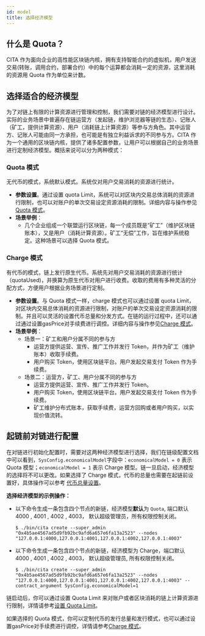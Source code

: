 ```yaml
---
id: model
title: 选择经济模型
---
```


## 什么是 Quota？

CITA 作为面向企业的高性能区块链内核，拥有支持智能合约的虚拟机，用户发送交易(转账，调用合约，部署合约）中的每个运算都会消耗一定的资源，这里消耗的资源用 Quota 作为单位来计数。

## 选择适合的经济模型

为了对链上有限的计算资源进行管理和控制，我们需要对链的经济模型进行设计。实际的业务场景中普遍存在链运营方（发起链，维护浏览器等链的生态）、记账人（矿工，提供计算资源）、用户（消耗链上计算资源）等参与方角色。其中运营方、记账人可能由同一方承担，也可能是有独立利益诉求的不同参与方。CITA 作为一个通用的区块链内核，提供了诸多配置参数，让用户可以根据自己的业务场景进行定制经济模型。概括来说可以分为两种模式：

### Quota 模式

无代币的模式，系统默认模式。系统仅对用户交易消耗的资源进行统计。

* **参数设置**。通过设置 quota Limit，系统可以对区块内交易总体消耗的资源进行限制，也可以对账户的单次交易设定资源消耗的限制。详细内容与操作参见[Quota 模式](./quota)。
* **场景举例**：
  * 几个企业组成一个联盟运行区块链，每一个成员既是“矿工”（维护区块链账本），又是用户（消耗计算资源）。矿工“无偿”工作，旨在维护系统稳定。这种场景可以选择 Quota 模式。

### Charge 模式

有代币的模式，链上发行原生代币。系统先对用户交易消耗的资源进行统计（quotaUsed)，并换算为原生代币对用户进行收费。收取的费用有多种灵活的分配方式，方便用户根据业务场景进行定制。

* **参数设置**。与 Quota 模式一样，charge 模式也可以通过设置 quota Limit，对区块内交易总体消耗的资源进行限制，对账户的单次交易设定资源消耗的限制。并且可以灵活的设置代币总量和分发方式。在链的运行过程中，还可以通过通过设置gasPrice对手续费进行调控。详细内容与操作参见[Charge 模式](./charge)。
* **场景举例**：
  * 场景一：矿工和用户分属不同的参与方
    * 运营方提供运营、宣传、推广工作并发行 Token，并作为矿工（维护账本）收取手续费。
    * 用户购买 Token，使用区块链平台。用户发起交易支付 Token 作为手续费。
  * 场景二：运营方，矿工、用户分属不同的参与方
    * 运营方提供运营、宣传、推广工作并发行 Token。
    * 用户购买 Token，使用区块链平台。用户发起交易支付 Token 作为手续费。
    * 矿工维护分布式账本，获取手续费，运营方回购或者用户购买，以实现价值流转。

## 起链前对链进行配置

在对链进行初始化配置时，需要对这两种经济模型进行选择，我们在链级配置文档中可以看到，`SysConfig.economicalModel`字段中：`economicalModel = 0` 表示 Quota 模型；`economicalModel = 1` 表示 Charge 模型。链一旦启动，经济模型的选择将不可以更改。如果选择了 Charge 模式，代币的总量也需要在起链前设置好，具体操作可以参考 [代币总量设置](./charge)。

**选择经济模型的示例操作：**

* 以下命令生成一条包含四个节点的新链，经济模型**默认**为 `Quota`, 端口默认 4000 , 4001 , 4002 , 4003， 默认超级管理员，所有权限控制关闭。

  ```shell
  $ ./bin/cita create --super_admin "0x4b5ae4567ad5d9fb92bc9afd6a657e6fa13a2523" --nodes "127.0.0.1:4000,127.0.0.1:4001,127.0.0.1:4002,127.0.0.1:4003"
  ```

* 以下命令生成一条包含四个节点的新链，经济模型为 Charge，端口默认 4000 , 4001 , 4002 , 4003， 默认超级管理员, 所有权限控制关闭。

  ```shell
  $ ./bin/cita create --super_admin "0x4b5ae4567ad5d9fb92bc9afd6a657e6fa13a2523" --nodes "127.0.0.1:4000,127.0.0.1:4001,127.0.0.1:4002,127.0.0.1:4003" --contract_argument SysConfig.economicalModel=1
  ```

链启动后，你可以通过设置 Quota Limit 来对账户或者区块消耗的链上计算资源进行限制，详情请参考[设置 Quota Limit](./quotalimit)。

如果选择的 Quota 模式，你可以定制代币的发行总量和发行模式，也可以通过设置gasPrice对手续费进行调控，详情请参考[Charge 模式](./charge)。

